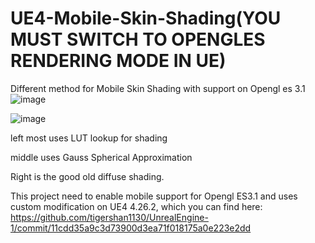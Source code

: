 # UE4-Mobile-Skin-Shading(YOU MUST SWITCH TO OPENGLES RENDERING MODE IN UE)

Different method for Mobile Skin Shading with support on Opengl es 3.1
![image](https://github.com/tigershan1130/UE4-Mobile-Skin-Shading/assets/39791762/c3c75744-e823-4c07-b305-8723033683e9)

![image](https://github.com/tigershan1130/UE4-Mobile-Skin-Shading/assets/39791762/24217339-4e62-4f21-9655-5db16a523026)


left most uses LUT lookup for shading

middle uses Gauss Spherical Approximation

Right is the good old diffuse shading.


This project need to enable mobile support for Opengl ES3.1 and uses custom modification on UE4 4.26.2, which you can find here:
https://github.com/tigershan1130/UnrealEngine-1/commit/11cdd35a9c3d73900d3ea71f018175a0e223e2dd
